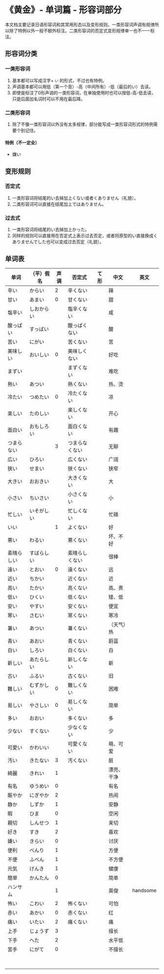 # 《黄金》- 单词篇 - 形容词部分

本文档主要记录日语形容词和其常用形态以及变形规则。一类形容词声调有规律所以除了特例以外一般不额外标注。二类形容词的否定式变形规律单一也不一一标注。

## 形容词分类

### 一类形容词
1. 基本都可以写成汉字+ `い` 的形式，不过也有特例。
2. 声调基本都可以用低（第一个音）-高（中间所有）-低（最后的い）去读。
3. 即使是标注了0形声调的一类形容词，在单独使用时也可以按低-高-低去读，只是后面加名词时可以不用在最后降。

### 二类形容词
1. 除了不像一类形容词以外没有太多规律，部分能写成一类形容词形式的特例需要个别记住。

#### 特例（不一定全）
* 嫌い

## 变形规则

### 否定式
1. 一类形容词将结尾的い去掉加上くない或者くありません（礼貌）。
2. 二类形容词可以直接在结尾加上ではありません。

### 过去式
1. 一类形容词将结尾的い去掉加上かった。
2. 同样的规则可以直接用在否定式上表示过去否定，或者将原型的い直接换成くありませんでした也可以变成过去否定（礼貌）。

## 单词表
| 单词       | （平）假名 | 声调 | 否定式         | て形 | 中文       | 英文     |
| ---------- | ---------- | ---- | -------------- | ---- | ---------- | -------- |
| 辛い       | からい     | 2    | 辛くない       |      | 辣         |          |
| 甘い       | あまい     | 0    | 甘くない       |      | 甜         |          |
| 塩辛い     | しおからい |      | 塩辛くない     |      | 咸         |          |
| 酸っぱい   | すっぱい   |      | 酸っぱくない   |      | 酸         |          |
| 苦い       | にがい     |      | 苦くない       |      | 苦         |          |
| 美味しい   | おいしい   | 0    | 美味しくない   |      | 好吃       |          |
| まずい     |            |      | まずくない     |      | 难吃       |          |
| 熱い       | あつい     |      | 熱くない       |      | 热、烫     |          |
| 冷たい     | つめたい   | 0    | 冷たくない     |      | 凉         |          |
| 楽しい     | たのしい   |      | 楽しくない     |      | 开心       |          |
| 面白い     | おもしろい |      | 面白くない     |      | 有趣       |          |
| つまらない |            | 3    | つまらなくない |      | 无聊       |          |
| 広い       | ひろい     |      | 広くない       |      | 广阔       |          |
| 狭い       | せまい     |      | 狭くない       |      | 狭窄       |          |
| 大きい     | おおきい   |      | 大きくない     |      | 大         |          |
| 小さい     | ちいさい   |      | 小さくない     |      | 小         |          |
| 忙しい     | いそがしい |      | 忙しくない     |      | 忙碌       |          |
| いい       |            | 1    | よくない       |      | 好         |          |
| 悪い       | わるい     |      | 悪くない       |      | 坏、不好   |          |
| 素晴らしい | すばらしい |      | 素晴らしくない |      | 很棒       |          |
| 遠い       | とおい     | 0    | 遠くない       |      | 远         |          |
| 近い       | ちかい     |      | 近くない       |      | 近         |          |
| 高い       | たかい     |      | 高くない       |      | 高、贵     |          |
| 低い       | ひくい     |      | 低くない       |      | 矮、低     |          |
| 安い       | やすい     |      | 安くない       |      | 便宜       |          |
| 寒い       | さむい     |      | 寒くない       |      | 寒冷       |          |
| 暑い       | あつい     |      | 暑くない       |      | （天气）热 |          |
| 青い       | あおい     |      | 青くない       |      | 蔚蓝       |          |
| 白い       | しろい     |      | 白くない       |      | 白         |          |
| 新しい     | あたらしい |      | 新しくない     |      | 新         |          |
| 古い       | ふるい     |      | 古くない       |      | 旧         |          |
| 難しい     | むずかしい | 0    | 難しくない     |      | 困难       |          |
| 易しい     | やさしい   | 0    | 易しくない     |      | 简单       |          |
| 多い       | おおい     |      | 多くない       |      | 多         |          |
| 少ない     | すくない   |      | 少なくない     |      | 少         |          |
| 可愛い     | かわいい   |      | 可愛くない     |      | 萌、可爱   |          |
| 汚い       | きたない   | 3    | 汚くない       |      | 脏         |          |
| 綺麗       | きれい     | 1    |                |      | 漂亮、干净 |          |
| 有名       | ゆうめい   | 0    |                |      | 有名       |          |
| 賑やか     | にぎやか   | 2    |                |      | 热闹       |          |
| 静か       | しずか     | 1    |                |      | 安静       |          |
| 暇         | ひま       | 0    |                |      | 空闲       |          |
| 親切       | しんせつ   | 1    |                |      | 亲切       |          |
| 好き       | すき       | 2    |                |      | 喜欢       |          |
| 嫌い       | きらい     | 0    |                |      | 讨厌       |          |
| 便利       | べんり     | 1    |                |      | 方便       |          |
| 不便       | ふべん     | 1    |                |      | 不方便     |          |
| 元気       | げんき     | 1    |                |      | 健康       |          |
| 簡単       | かんたん   | 0    |                |      | 简单       |          |
| ハンサム   |            | 1    |                |      | 英俊       | handsome |
| 怖い       | こわい     | 2    | 怖くない       |      | 可怕       |          |
| 赤い       | あかい     | 0    | 赤くない       |      | 红         |          |
| 痛い       | いたい     | 2    | 痛くない       |      | 痛         |          |
| 上手       | じょうず   | 3    |                |      | 擅长       |          |
| 下手       | へた       | 2    |                |      | 水平低     |          |
| 苦手       | にがて     | 0    |                |      | 不擅长     |          |
|            |            |      |                |      |            |          |
|            |            |      |                |      |            |          |
|            |            |      |                |      |            |          |
|            |            |      |                |      |            |          |
|            |            |      |                |      |            |          |
|            |            |      |                |      |            |          |
|            |            |      |                |      |            |          |
|            |            |      |                |      |            |          |
